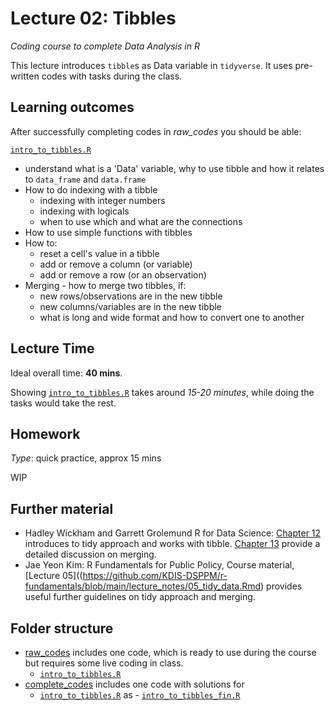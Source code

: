 # Lecture 02: Tibbles
*Coding course to complete Data Analysis in R*

This lecture introduces `tibble`s as Data variable in `tidyverse`. It uses pre-written codes with tasks during the class.


## Learning outcomes
After successfully completing codes in *raw_codes* you should be able:

[`intro_to_tibbles.R`](https://github.com/gabors-data-analysis/da-coding-rstats/blob/main/lecture02-tibbles/raw_codes/intro_to_tibbles.R)
  - understand what is a 'Data' variable, why to use tibble and how it relates to `data_frame` and `data.frame`
  - How to do indexing with a tibble
    - indexing with integer numbers
    - indexing with logicals
    - when to use which and what are the connections
  - How to use simple functions with tibbles
  - How to:
    - reset a cell's value in a tibble
    - add or remove a column (or variable)
    - add or remove a row (or an observation)
  - Merging - how to merge two tibbles, if:
    - new rows/observations are in the new tibble
    - new columns/variables are in the new tibble  
    - what is long and wide format and how to convert one to another      

## Lecture Time

Ideal overall time: **40 mins**.

Showing [`intro_to_tibbles.R`](https://github.com/gabors-data-analysis/da-coding-rstats/blob/main/lecture02-tibbles/raw_codes/intro_to_tibbles.R) takes around *15-20 minutes*, while doing the tasks would take the rest.
 

## Homework

*Type*: quick practice, approx 15 mins

WIP

## Further material

  - Hadley Wickham and Garrett Grolemund R for Data Science: [Chapter 12](https://r4ds.had.co.nz/tidy-data.html) introduces to tidy approach and works with tibble. [Chapter 13](https://r4ds.had.co.nz/relational-data.html) provide a detailed discussion on merging.
  - Jae Yeon Kim: R Fundamentals for Public Policy, Course material, [Lecture 05]((https://github.com/KDIS-DSPPM/r-fundamentals/blob/main/lecture_notes/05_tidy_data.Rmd) provides useful further guidelines on tidy approach and merging.


## Folder structure
  
  - [raw_codes](https://github.com/gabors-data-analysis/da-coding-rstats/blob/main/lecture02-tibbles/raw_codes) includes one code, which is ready to use during the course but requires some live coding in class.
    - [`intro_to_tibbles.R`](https://github.com/gabors-data-analysis/da-coding-rstats/blob/main/lecture02-tibbles/raw_codes/intro_to_tibbles.R)
  - [complete_codes](https://github.com/gabors-data-analysis/da-coding-rstats/blob/main/lecture02-tibbles/complete_codes) includes one code with solutions for
    - [`intro_to_tibbles.R`](https://github.com/gabors-data-analysis/da-coding-rstats/blob/main/lecture02-tibbles/raw_codes/intro_to_tibbles.R) as - [`intro_to_tibbles_fin.R`](https://github.com/gabors-data-analysis/da-coding-rstats/blob/main/lecture02-tibbles/complete_codes/intro_to_tibbles_fin.R)
    


